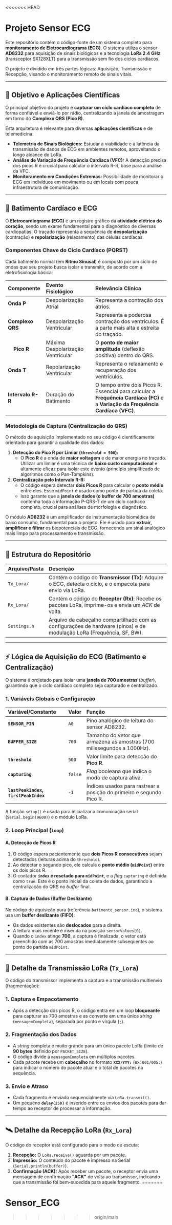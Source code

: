 <<<<<<< HEAD
# Projeto Sensor ECG

Este repositório contém o código-fonte de um sistema completo para **monitoramento de Eletrocardiograma (ECG)**. O sistema utiliza o sensor **AD8232** para aquisição de sinais biológicos e a tecnologia **LoRa 2.4 GHz** (transceptor SX128XLT) para a transmissão sem fio dos ciclos cardíacos.

O projeto é dividido em três partes lógicas: Aquisição, Transmissão e Recepção, visando o monitoramento remoto de sinais vitais.

---

## 🎯 Objetivo e Aplicações Científicas

O principal objetivo do projeto é **capturar um ciclo cardíaco completo** de forma confiável e enviá-lo por rádio, centralizando a janela de amostragem em torno do **Complexo QRS (Pico R)**.

Esta arquitetura é relevante para diversas **aplicações científicas** e de telemedicina:

* **Telemetria de Sinais Biológicos:** Estudar a viabilidade e a latência da transmissão de dados de ECG em ambientes remotos, aproveitando o longo alcance do LoRa.
* **Análise de Variação de Frequência Cardíaca (VFC):** A detecção precisa dos picos R é crucial para calcular o intervalo R-R, base para a análise da VFC.
* **Monitoramento em Condições Extremas:** Possibilidade de monitorar o ECG em indivíduos em movimento ou em locais com pouca infraestrutura de comunicação.

---

## 🔬 Batimento Cardíaco e ECG

O **Eletrocardiograma (ECG)** é um registro gráfico da **atividade elétrica do coração**, sendo um exame fundamental para o diagnóstico de diversas cardiopatias. O traçado representa a sequência de **despolarização** (contração) e **repolarização** (relaxamento) das células cardíacas.

### Componentes Chave do Ciclo Cardíaco (PQRST)

Cada batimento normal (em **Ritmo Sinusal**) é composto por um ciclo de ondas que seu projeto busca isolar e transmitir, de acordo com a eletrofisiologia básica:

| Componente | Evento Fisiológico | Relevância Clínica |
| :--- | :--- | :--- |
| **Onda P** | Despolarização Atrial | Representa a contração dos átrios. |
| **Complexo QRS** | Despolarização Ventricular | Representa a poderosa contração dos ventrículos. É a parte mais alta e estreita do traçado. |
| &nbsp;&nbsp;&nbsp;&nbsp;**Pico R** | Máxima Despolarização Ventricular | O **ponto de maior amplitude** (deflexão positiva) dentro do QRS. |
| **Onda T** | Repolarização Ventricular | Representa o relaxamento e recuperação dos ventrículos. |
| **Intervalo R-R** | Duração do Batimento | O tempo entre dois Picos R. Essencial para calcular a **Frequência Cardíaca (FC)** e a **Variação da Frequência Cardíaca (VFC)**. |

### Metodologia de Captura (Centralização do QRS)

O método de aquisição implementado no seu código é cientificamente orientado para garantir a qualidade dos dados:

1.  **Detecção do Pico R por Limiar (`threshold = 500`):**
    * O **Pico R** é a onda de **maior voltagem** e de maior energia no traçado. Utilizar um limiar é uma técnica de **baixo custo computacional** e altamente eficaz para isolar este evento (princípio simplificado de algoritmos como o Pan-Tompkins).
2.  **Centralização pelo Intervalo R-R:**
    * O código espera detectar **dois Picos R** para calcular o **ponto médio** entre eles. Esse `midPoint` é usado como ponto de partida da coleta.
    * Isso garante que a **janela de dados (o buffer de 700 amostras)** contenha toda a informação P-QRS-T de um ciclo cardíaco completo, crucial para análises de morfologia e diagnóstico.

O módulo **AD8232** é um amplificador de instrumentação biomédica de baixo consumo, fundamental para o projeto. Ele é usado para **extrair, amplificar e filtrar** os biopotenciais de ECG, fornecendo um sinal analógico mais limpo para processamento e transmissão.

---

## 📂 Estrutura do Repositório

| Arquivo/Pasta | Descrição |
| :--- | :--- |
| `Tx_Lora/` | Contém o código do **Transmissor (Tx)**: Adquire o ECG, detecta o ciclo, e o empacota para envio via LoRa. |
| `Rx_Lora/` | Contém o código do **Receptor (Rx)**: Recebe os pacotes LoRa, imprime-os e envia um *ACK* de volta. |
| `Settings.h` | Arquivo de cabeçalho compartilhado com as configurações de hardware (pinos) e de modulação LoRa (Frequência, SF, BW). |

---

## ⚡ Lógica de Aquisição do ECG (Batimento e Centralização)

O sistema é projetado para isolar uma **janela de 700 amostras** (*buffer*), garantindo que o ciclo cardíaco completo seja capturado e centralizado.

### 1. Variáveis Globais e Configuração

| Variável/Constante | Valor | Função |
| :--- | :--- | :--- |
| **`SENSOR_PIN`** | `A0` | Pino analógico de leitura do sensor AD8232. |
| **`BUFFER_SIZE`** | `700` | Tamanho do vetor que armazena as amostras (700 milissegundos a 1000Hz). |
| **`threshold`** | `500` | Valor limite para detecção do **Pico R**. |
| **`capturing`** | `false` | *Flag* booleana que indica o modo de captura ativa. |
| **`lastPeakIndex`, `firstPeakIndex`** | `-1` | Índices usados para rastrear a posição do primeiro e segundo Pico R. |

A função `setup()` é usada para inicializar a comunicação serial (`Serial.begin(9600)`) e o módulo LoRa.

### 2. Loop Principal (`loop`)

#### A. Detecção de Picos R

1.  O código espera pacientemente que **dois Picos R consecutivos** sejam detectados (leituras acima do `threshold`).
2.  Ao detectar o segundo pico, ele calcula o **ponto médio (`midPoint`)** entre os dois picos R.
3.  O contador **`index` é resetado para `midPoint`**, e a *flag* `capturing` é definida como `true`. Este é o ponto inicial da coleta de dados, garantindo a centralização do QRS no *buffer* final.

#### B. Captura de Dados (Buffer Deslizante)

No código de aquisição pura (referência `batimento_sensor.ino`), o sistema usa um **buffer deslizante (FIFO)**:

* Os dados existentes são **deslocados** para a direita.
* A leitura mais recente é inserida na posição `sensorValues[0]`.
* Quando o `index` atinge **700**, a captura é finalizada, o vetor está preenchido com as 700 amostras imediatamente subsequentes ao ponto de partida `midPoint`.

---

## 📡 Detalhe da Transmissão LoRa (`Tx_Lora`)

O código do transmissor implementa a captura e a transmissão multienvio (fragmentação):

### 1. Captura e Empacotamento

* Após a detecção dos picos R, o código entra em um loop **bloqueante** para capturar as 700 amostras e as converte em uma única *string* (`mensagemCompleta`), separada por ponto e vírgula (`;`).

### 2. Fragmentação dos Dados

* A *string* completa é muito grande para um único pacote LoRa (limite de **90 bytes** definido por `PACKET_SIZE`).
* O código divide a `mensagemCompleta` em múltiplos pacotes.
* Cada pacote recebe um **cabeçalho** no formato **`XXX/YYY:`** (ex: `001/005:`) para indicar o número do pacote atual e o total de pacotes na sequência.

### 3. Envio e Atraso

* Cada fragmento é enviado sequencialmente via `LoRa.transmit()`.
* Um pequeno **`delay(250)`** é inserido entre os envios dos pacotes para dar tempo ao receptor de processar a informação.

---

## 🛰️ Detalhe da Recepção LoRa (`Rx_Lora`)

O código do receptor está configurado para o modo de escuta:

1.  **Recepção:** O `LoRa.receive()` aguarda por um pacote.
2.  **Impressão:** O conteúdo do pacote é impresso na Serial (`Serial.println(buffer)`).
3.  **Confirmação (ACK):** Após receber um pacote, o receptor envia uma mensagem de confirmação **"ACK"** de volta ao transmissor, indicando que a transmissão foi bem-sucedida para aquele fragmento.
=======
# Sensor_ECG
>>>>>>> origin/main
